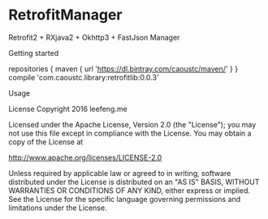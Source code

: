 # RetrofitManager
Retrofit2 + RXjava2 + Okhttp3 + FastJson Manager

Getting started

repositories {
        maven {
            url 'https://dl.bintray.com/caoustc/maven/'
        }
    }
compile 'com.caoustc.library:retrofitlib:0.0.3'

    
Usage

    
License
Copyright 2016 leefeng.me

Licensed under the Apache License, Version 2.0 (the "License");
you may not use this file except in compliance with the License.
You may obtain a copy of the License at

   http://www.apache.org/licenses/LICENSE-2.0

Unless required by applicable law or agreed to in writing, software
distributed under the License is distributed on an "AS IS" BASIS,
WITHOUT WARRANTIES OR CONDITIONS OF ANY KIND, either express or implied.
See the License for the specific language governing permissions and
limitations under the License.
